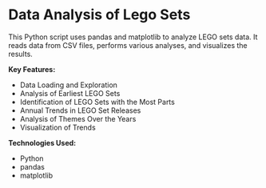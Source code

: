 # Data Analysis of Lego Sets

This Python script uses pandas and matplotlib to analyze LEGO sets data. It reads data from CSV files, performs various analyses, and visualizes the results.

**Key Features:**
* Data Loading and Exploration
* Analysis of Earliest LEGO Sets
* Identification of LEGO Sets with the Most Parts
* Annual Trends in LEGO Set Releases
* Analysis of Themes Over the Years
* Visualization of Trends

**Technologies Used:**
* Python
* pandas
* matplotlib
